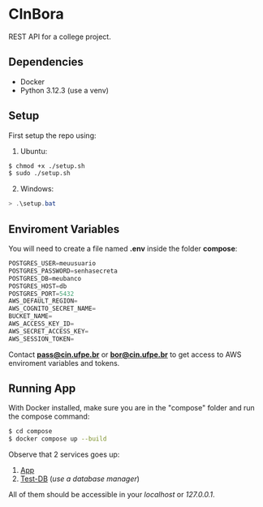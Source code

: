 # CInBora

REST API for a college project.

## Dependencies

- Docker
- Python 3.12.3 (use a venv)

## Setup

First setup the repo using:
1. Ubuntu:
```bash
$ chmod +x ./setup.sh
$ sudo ./setup.sh
```

2. Windows:
```powershell
> .\setup.bat
```

## Enviroment Variables

You will need to create a file named **.env** inside the folder **compose**:

```python
POSTGRES_USER=meuusuario
POSTGRES_PASSWORD=senhasecreta
POSTGRES_DB=meubanco
POSTGRES_HOST=db
POSTGRES_PORT=5432
AWS_DEFAULT_REGION=
AWS_COGNITO_SECRET_NAME=
BUCKET_NAME=
AWS_ACCESS_KEY_ID=
AWS_SECRET_ACCESS_KEY=
AWS_SESSION_TOKEN=
```

Contact **pass@cin.ufpe.br** or **bor@cin.ufpe.br** to get access to AWS enviroment variables and tokens.

## Running App

With Docker installed, make sure you are in the "compose" folder and run the compose command:
```bash
$ cd compose
$ docker compose up --build
```

Observe that 2 services goes up:

1. [App](http://localhost:8000/docs)
2. [Test-DB](http://localhost:5432) (_use a database manager_)

All of them should be accessible in your _localhost_ or _127.0.0.1_.
